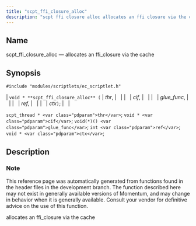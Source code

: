 ```yaml
---
title: "scpt_ffi_closure_alloc"
description: "scpt ffi closure alloc allocates an ffi closure via the cache void scpt ffi closure alloc thr cif glue func ref ctx scpt thread thr void cif void glue func int ref void ctx This reference page was automatically generated from functions found in the header files in the development..."
---
```


<a name="apis.scpt_ffi_closure_alloc"></a> 
## Name

scpt_ffi_closure_alloc — allocates an ffi_closure via the cache

## Synopsis

`#include "modules/scriptlets/ec_scriptlet.h"`

| `void * **scpt_ffi_closure_alloc** (` | <var class="pdparam">thr</var>, |   |
|   | <var class="pdparam">cif</var>, |   |
|   | <var class="pdparam">glue_func</var>, |   |
|   | <var class="pdparam">ref</var>, |   |
|   | <var class="pdparam">ctx</var>`)`; |   |

`scpt_thread * <var class="pdparam">thr</var>`;
`void * <var class="pdparam">cif</var>`;
`void(*)() <var class="pdparam">glue_func</var>`;
`int <var class="pdparam">ref</var>`;
`void * <var class="pdparam">ctx</var>`;<a name="idp59095520"></a> 
## Description

### Note

This reference page was automatically generated from functions found in the header files in the development branch. The function described here may not exist in generally available versions of Momentum, and may change in behavior when it is generally available. Consult your vendor for definitive advice on the use of this function.

allocates an ffi_closure via the cache